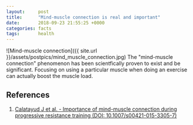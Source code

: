 ```yaml
---
layout:     post
title:      "Mind-muscle connection is real and important"
date:       2018-09-23 21:55:25 +0000
categories: facts
tags:       health
---
```


![Mind-muscle connection]({{ site.url }}/assets/postpics/mind_muscle_connection.jpg)
The "mind-muscle connection" phenomenon has been scientfically proven to exist and be significant. Focusing on using a particular muscle when doing an exercise can actually boost the muscle load.

## References

   1. [Calatayud J et al. - Importance of mind-muscle connection during progressive resistance training (DOI: 10.1007/s00421-015-3305-7)](https://www.ncbi.nlm.nih.gov/pubmed/26700744)
